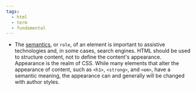 ```yaml
---
tags:
  - html
  - term
  - fundamental
---
```


- The [semantics](https://web.dev/learn/html/semantic-html?authuser=1), or `role`, of an element is important to assistive technologies and, in some cases, search engines. HTML should be used to structure content, not to define the content's appearance. Appearance is the realm of CSS. While many elements that alter the appearance of content, such as `<h1>`, `<strong>`, and `<em>`, have a semantic meaning, the appearance can and generally will be changed with author styles.